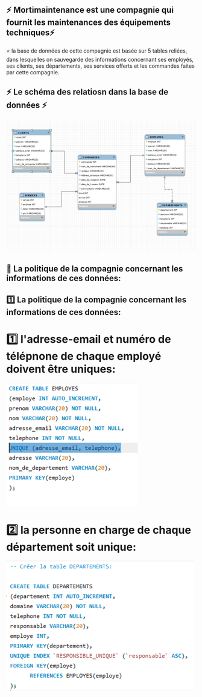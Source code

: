 

## :zap: Mortimaintenance est une compagnie qui fournit les maintenances des équipements techniques:zap:

:star: la base de données de cette compagnie est basée sur 5 tables reliées, dans lesquelles on sauvegarde des informations concernant ses employés, ses clients, ses départements, ses services offerts et les commandes faites par cette compagnie. 


## :zap: Le schéma des relatiosn dans la base de données :zap:

![image](image/7.PNG)


## :pushpin: La politique de la compagnie concernant les informations de ces données:

## :one: La politique de la compagnie concernant les informations de ces données:     

#  :one: l'adresse-email et numéro de télépnone de chaque employé doivent être uniques:

![image](image/6.PNG)

#  :two: la personne en charge de chaque département soit unique:


![image](image/8.PNG)

